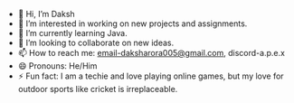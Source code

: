 - 👋 Hi, I’m Daksh
- 👀 I’m interested in working on new projects and assignments.
- 🌱 I’m currently learning Java.
- 💞️ I’m looking to collaborate on new ideas.
- 📫 How to reach me: email-daksharora005@gmail.com, discord-a.p.e.x
- 😄 Pronouns: He/Him
- ⚡ Fun fact: I am a techie and love playing online games, but my love for outdoor sports like cricket is irreplaceable.

<!---
DakshArora07/DakshArora07 is a ✨ special ✨ repository because its `README.md` (this file) appears on your GitHub profile.
You can click the Preview link to take a look at your changes.
--->
